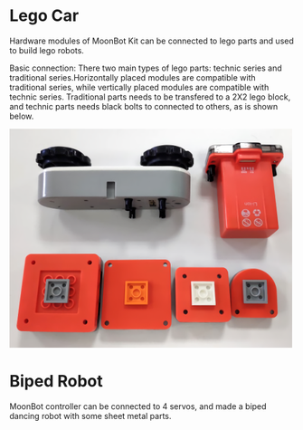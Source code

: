 # Lego Car

Hardware modules of MoonBot Kit can be connected to lego parts and used to build lego robots.

Basic connection: There two main types of lego parts: technic series and traditional series.Horizontally placed modules are compatible with traditional series,
 while vertically placed modules are compatible with technic series.
 Traditional parts needs to be transfered to a 2X2 lego block, and technic parts needs black bolts to connected to others, as is shown below.

![](./images/MoonBot_extension_lego_compatible.png)

# Biped Robot

MoonBot controller can be connected to 4 servos, and made a biped dancing robot with some sheet metal parts.

